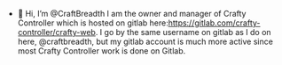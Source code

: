 - 👋 Hi, I’m @CraftBreadth
I am the owner and manager of Crafty Controller which is hosted on gitlab here:https://gitlab.com/crafty-controller/crafty-web.
I go by the same username on gitlab as I do on here, @craftbreadth, but my gitlab account is much more active since most Crafty Controller work is done on Gitlab.

<!---
CraftBreadth/CraftBreadth is a ✨ special ✨ repository because its `README.md` (this file) appears on your GitHub profile.
You can click the Preview link to take a look at your changes.
--->
